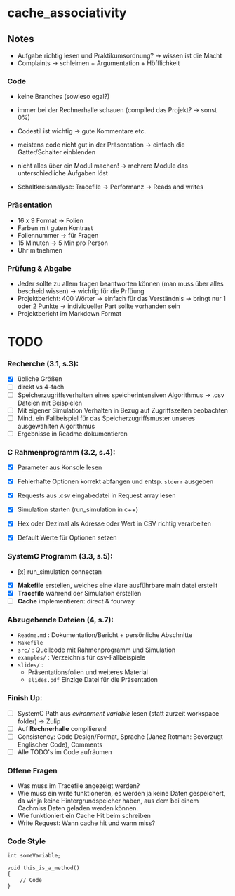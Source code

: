 # cache_associativity

## Notes
- Aufgabe richtig lesen und Praktikumsordnung? -> wissen ist die Macht
- Complaints -> schleimen + Argumentation + Höfflichkeit

### Code
- keine Branches (sowieso egal?)
- immer bei der Rechnerhalle schauen (compiled das Projekt? -> sonst 0%)
- Codestil ist wichtig -> gute Kommentare etc.
- meistens code nicht gut in der Präsentation -> einfach die Gatter/Schalter einblenden
- nicht alles über ein Modul machen! -> mehrere Module das unterschiedliche Aufgaben löst

- Schaltkreisanalyse: Tracefile -> Performanz -> Reads and writes

### Präsentation
- 16 x 9 Format -> Folien
- Farben mit guten Kontrast
- Foliennummer -> für Fragen
- 15 Minuten -> 5 Min pro Person
- Uhr mitnehmen


### Prüfung & Abgabe
- Jeder sollte zu allem fragen beantworten können (man muss über alles bescheid wissen) -> wichtig für die Prfüung
- Projektbericht: 400 Wörter -> einfach für das Verständnis -> bringt nur 1 oder 2 Punkte -> individueller Part sollte vorhanden sein
- Projektbericht im Markdown Format


# TODO

### Recherche (3.1, s.3):
- [x] übliche Größen
- [ ] direkt vs 4-fach
- [ ] Speicherzugriffsverhalten eines speicherintensiven Algorithmus -> .csv Dateien mit Beispielen
- [ ] Mit eigener Simulation Verhalten in Bezug auf Zugriffszeiten beobachten
- [ ] Mind. ein Fallbeispiel für das Speicherzugriffsmuster unseres ausgewählten Algorithmus
- [ ] Ergebnisse in Readme dokumentieren

### C Rahmenprogramm (3.2, s.4):
- [x] Parameter aus Konsole lesen
- [x] Fehlerhafte Optionen korrekt abfangen und entsp. `stderr` ausgeben
- [x] Requests aus .csv eingabedatei in Request array lesen
- [x] Simulation starten (run_simulation in c++)
- [x] Hex oder Dezimal als Adresse oder Wert in CSV richtig verarbeiten
- [x] Default Werte für Optionen setzen


### SystemC Programm (3.3, s.5):
- [x] run_simulation connecten
- [x] **Makefile** erstellen, welches eine klare ausführbare main datei erstellt
- [x] **Tracefile** während der Simulation erstellen
- [ ] **Cache** implementieren: direct & fourway

### Abzugebende Dateien (4, s.7):
- `Readme.md` : Dokumentation/Bericht + persönliche Abschnitte
- `Makefile`
- `src/` : Quellcode mit Rahmenprogramm und Simulation
- `examples/` : Verzeichnis für csv-Fallbeispiele
- `slides/` :
	- Präsentationsfolien und weiteres Material
	- `slides.pdf` Einzige Datei für die Präsentation

### Finish Up:
- [ ] SystemC Path aus _evironment variable_ lesen (statt zurzeit workspace folder) -> Zulip
- [ ] Auf **Rechnerhalle** compilieren!
- [ ] Consistency: Code Design/Format, Sprache (Janez Rotman: Bevorzugt Englischer Code), Comments
- [ ] Alle TODO's im Code aufräumen

### Offene Fragen
- Was muss im Tracefile angezeigt werden?
- Wie muss ein write funktioneren, es werden ja keine Daten gespeichert, da wir ja keine Hintergrundspeicher haben, aus dem bei einem Cachmiss Daten geladen werden können.
- Wie funktioniert ein Cache Hit beim schreiben
- Write Request: Wann cache hit und wann miss?

### Code Style
```
int someVariable;

void this_is_a_method()
{
    // Code
}
```
